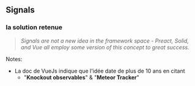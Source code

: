 <!-- .slide: class="quote-slide" -->

## Signals

### la solution retenue

<blockquote>
<cite>
Signals are not a new idea in the framework space - Preact, Solid, and Vue all employ some version of this concept to great success.
</cite>
</blockquote>

Notes:

- La doc de VueJs indique que l'idée date de plus de 10 ans en citant
  - "**Knockout observables**" & "**Meteor Tracker**"
